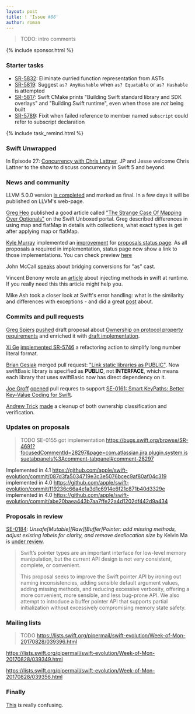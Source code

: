```yaml
---
layout: post
title: ! 'Issue #86'
author: roman
---
```


> TODO: intro comments

<!--excerpt-->

{% include sponsor.html %}

### Starter tasks

- [SR-5832](https://bugs.swift.org/browse/SR-5832): Eliminate curried function representation from ASTs
- [SR-5819](https://bugs.swift.org/browse/SR-5819): Suggest `as? AnyHashable` when `as? Equatable` or `as? Hashable` is attempted
- [SR-5817](https://bugs.swift.org/browse/SR-5817): Swift CMake prints "Building Swift standard library and SDK overlays" and "Building Swift runtime", even when those are *not* being built
- [SR-5789](https://bugs.swift.org/browse/SR-5789): Fixit when failed reference to member named `subscript` could refer to subscript declaration

{% include task_remind.html %}

### Swift Unwrapped

In Episode 27: [Concurrency with Chris Lattner](https://spec.fm/podcasts/swift-unwrapped/84323), JP and Jesse welcome Chris Lattner to the show to discuss concurrency in Swift 5 and beyond.

### News and community

LLVM 5.0.0 version [is completed](http://lists.llvm.org/pipermail/llvm-dev/2017-September/117136.html) and marked as final. In a few days it will be published on LLVM's web-page. 

[Greg Heo](https://gregheo.com) published a good article called ["The Strange Case Of Mapping Over Optionals"](https://swiftunboxed.com/lang/optionals-map-flatmap/) on the Swift Unboxed portal. Greg described differences in using map and flatMap in details with collections, what exact types is get after applying map or flatMap.

[Kyle Murray](https://github.com/krilnon) implemented an [improvement](https://github.com/apple/swift-evolution/pull/747) for [proposals status page](http://apple.github.io/swift-evolution/). As all proposals a required in implementation, status page now show a link to those implementations. You can check preview [here](https://krilnon.github.io/swift-evolution/#?search=apple)

John McCall [speaks](https://mjtsai.com/blog/2017/08/29/swift-4-bridging-peephole-for-as-casts/) about bridging conversions for "as" cast. 

Vincent Benony wrote an [article](https://www.hopperapp.com/blog/?p=219) about injecting methods in swift at runtime. If you really need this this article might help you.

Mike Ash took a closer look at Swift's error handling: what is the similarity and differences with exceptions - and did a great [post](https://www.mikeash.com/pyblog/friday-qa-2017-08-25-swift-error-handling-implementation.html) about. 

### Commits and pull requests

[Greg Spiers](https://github.com/gspiers) [pushed](https://github.com/apple/swift-evolution/pull/707) draft proposal about [Ownership on protocol property requirements](https://lists.swift.org/pipermail/swift-evolution/Week-of-Mon-20170501/036495.html) and enriched it with [draft implementation](https://github.com/apple/swift/pull/11744).

[Xi Ge](https://github.com/nkcsgexi) [implemented SR-5746](https://github.com/apple/swift/pull/11711/files) a refactoring action to simplify long number literal format. 

[Brian Gesiak](https://github.com/modocache) merged pull request: ["Link static libraries as PUBLIC"](https://github.com/apple/swift/pull/11703). Now swiftBasic library is specified as **PUBLIC**, not **INTERFACE**, which means each library that uses swiftBasic now has direct dependency on it. 

[Joe Groff](https://github.com/jckarter) [opened](https://github.com/apple/swift/pull/11730) pull requres to support [SE-0161: Smart KeyPaths: Better Key-Value Coding for Swift](https://github.com/apple/swift-evolution/blob/master/proposals/0161-key-paths.md).

[Andrew Trick](https://github.com/atrick) [made](https://github.com/apple/swift/pull/11753) a cleanup of both ownership classification and
verification.

### Updates on proposals

> TODO
SE-0155 got implementation https://bugs.swift.org/browse/SR-4691?focusedCommentId=28297&page=com.atlassian.jira.plugin.system.issuetabpanels%3Acomment-tabpanel#comment-28297

Implemented in 4.1 https://github.com/apple/swift-evolution/commit/087d3fa5034719e3c3e5076bcec9af80af04c319
implemented in 4.0 https://github.com/apple/swift-evolution/commit/f19236c66a4e1a3d1c6914e6f21c871b40d3329e
implemented in 4.0 https://github.com/apple/swift-evolution/commit/abe20baea443b7aa7ffe22a4d1202df442d9a434


### Proposals in review

[SE-0184](https://github.com/apple/swift-evolution/blob/master/proposals/0184-unsafe-pointers-add-missing.md): *Unsafe[Mutable][Raw][Buffer]Pointer: add missing methods, adjust existing labels for clarity, and remove deallocation size* by Kelvin Ma is [under review](https://lists.swift.org/pipermail/swift-evolution-announce/2017-September/000401.html).

> Swift’s pointer types are an important interface for low-level memory manipulation, but the current API design is not very consistent, complete, or convenient.
>
> This proposal seeks to improve the Swift pointer API by ironing out naming inconsistencies, adding sensible default argument values, adding missing methods, and reducing excessive verbosity, offering a more convenient, more sensible, and less bug-prone API. We also attempt to introduce a buffer pointer API that supports partial initialization without excessively compromising memory state safety.

### Mailing lists

> TODO
https://lists.swift.org/pipermail/swift-evolution/Week-of-Mon-20170828/039396.html

https://lists.swift.org/pipermail/swift-evolution/Week-of-Mon-20170828/039349.html

https://lists.swift.org/pipermail/swift-evolution/Week-of-Mon-20170828/039356.html

### Finally

[This](https://twitter.com/jamesthomson/status/905056942053306369) is really confusing.
